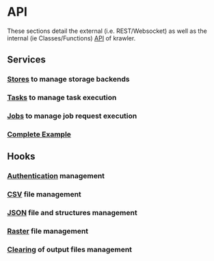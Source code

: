 # API

These sections detail the external (i.e. REST/Websocket) as well as the internal (ie Classes/Functions) [API](https://en.wikipedia.org/wiki/Application_programming_interface) of krawler.

## Services

### [Stores](./SERVICES.MD#stores) to manage storage backends

### [Tasks](./SERVICES.MD#tasks) to manage task execution

### [Jobs](./SERVICES.MD#jobs) to manage job request execution

### [Complete Example](./SERVICES.MD#complete-example)

## Hooks

### [Authentication](./HOOKS.MD#authentication) management

### [CSV](./HOOKS.MD#csv) file management

### [JSON](./HOOKS.MD#json) file and structures management

### [Raster](./HOOKS.MD#raster) file management

### [Clearing](./HOOKS.MD#clearing) of output files management
